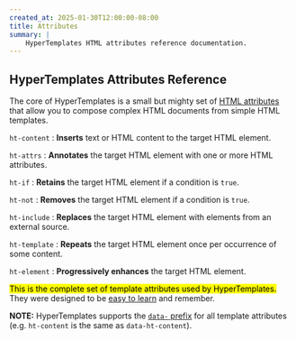 ```yaml
---
created_at: 2025-01-30T12:00:00-08:00
title: Attributes
summary: |
    HyperTemplates HTML attributes reference documentation.
---
```


## HyperTemplates Attributes Reference

<auto-toc ht-element scope='main'></auto-toc>

The core of HyperTemplates is a small but mighty set of [HTML attributes] that allow you to compose complex HTML documents from simple HTML templates.

`ht-content`
: **Inserts** text or HTML content to the target HTML element.
  
  <learn-more ht-element href='/docs/reference/core/attributes/ht-content'></learn-more>

`ht-attrs`
: **Annotates** the target HTML element with one or more HTML attributes.

  <learn-more ht-element href='/docs/reference/core/attributes/ht-attrs'></learn-more>

`ht-if`
: **Retains** the target HTML element if a condition is `true`.

  <learn-more ht-element href='/docs/reference/core/attributes/ht-if'></learn-more>

`ht-not`
: **Removes** the target HTML element if a condition is `true`.

  <learn-more ht-element href='/docs/reference/core/attributes/ht-not'></learn-more>

`ht-include`
: **Replaces** the target HTML element with elements from an external source.

  <learn-more ht-element href='/docs/reference/core/attributes/ht-include'></learn-more>

`ht-template`
: **Repeats** the target HTML element once per occurrence of some content.

  <learn-more ht-element href='/docs/reference/core/attributes/ht-template'></learn-more>

`ht-element`
: **Progressively enhances** the target HTML element.

  <learn-more ht-element href='/docs/reference/core/attributes/ht-element'></learn-more>

<mark>This is the complete set of template attributes used by HyperTemplates.</mark>
They were designed to be [easy to learn] and remember.

<doc-quote ht-element notice>

**NOTE:** HyperTemplates supports the [`data-` prefix] for all template attributes (e.g. `ht-content` is the same as `data-ht-content`).

</doc-quote>

<!-- Links -->
[HTML attributes]: https://developer.mozilla.org/en-US/docs/Web/HTML/Attributes
[easy to learn]: /docs/tutorials/getting-started/
[`data-` prefix]: https://developer.mozilla.org/en-US/docs/Learn_web_development/Howto/Solve_HTML_problems/Use_data_attributes
